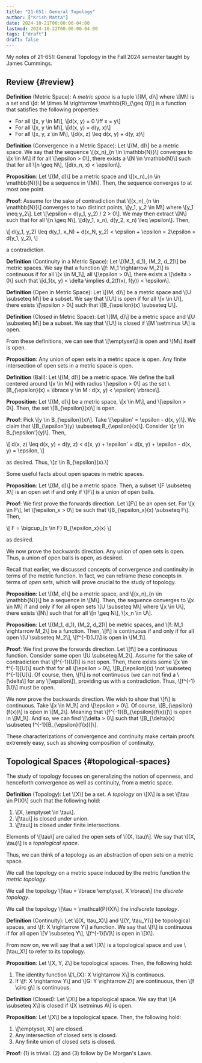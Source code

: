 ```yaml
---
title: "21-651: General Topology"
author: ["Krish Matta"]
date: 2024-10-21T00:00:00-04:00
lastmod: 2024-10-22T00:00:00-04:00
tags: ["draft"]
draft: false
---
```


My notes of 21-651: General Topology in the Fall 2024 semester taught by James Cummings.


## Review {#review}

**Definition** (Metric Space): A _metric space_ is a tuple \\[(M, d)\\] where \\[M\\] is a set and \\[d: M \times M \rightarrow \mathbb{R}\_{\geq 0}\\] is a function that satisfies the following properties:

-   For all \\[x, y \in M\\], \\[d(x, y) = 0 \iff x = y\\]
-   For all \\[x, y \in M\\], \\[d(x, y) = d(y, x)\\]
-   For all \\[x, y, z \in M\\], \\[d(x, z) \leq d(x, y) + d(y, z)\\]

**Definition** (Convergence in a Metric Space): Let \\[(M, d)\\] be a metric space. We say that the sequence \\[(x\_n)\_{n \in \mathbb{N}}\\] converges to \\[x \in M\\] if for all \\[\epsilon > 0\\], there exists a \\[N \in \mathbb{N}\\] such that for all \\[n \geq N\\], \\[d(x\_n, x) < \epsilon\\].

**Proposition**: Let \\[(M, d)\\] be a metric space and \\[(x\_n)\_{n \in \mathbb{N}}\\] be a sequence in \\[M\\]. Then, the sequence converges to at most one point.

**Proof**: Assume for the sake of contradiction that \\[(x\_n)\_{n \in \mathbb{N}}\\] converges to two distinct points, \\[y\_1, y\_2 \in M\\] where \\[y\_1 \neq y\_2\\]. Let \\[\epsilon = d(y\_1, y\_2) / 2 > 0\\]. We may then extract \\[N\\] such that for all \\[n \geq N\\], \\[d(y\_1, x\_n), d(y\_2, x\_n) \leq \epsilon\\]. Then,

\\[
d(y\_1, y\_2) \leq d(y\_1, x\_N) + d(x\_N, y\_2) < \epsilon + \epsilon = 2\epsilon = d(y\_1, y\_2),
\\]

a contradiction.

**Definition** (Continuity in a Metric Space): Let \\[(M\_1, d\_1), (M\_2, d\_2)\\] be metric spaces. We say that a function \\[f: M\_1 \rightarrow M\_2\\] is continuous if for all \\[x \in M\_1\\], all \\[\epsilon > 0\\], there exists a \\[\delta > 0\\] such that \\[d\_1(x, y) < \delta \implies d\_2(f(x), f(y)) < \epsilon\\].

**Definition** (Open in Metric Space): Let \\[(M, d)\\] be a metric space and \\[U \subseteq M\\] be a subset. We say that \\[U\\] is open if for all \\[x \in U\\], there exists \\[\epsilon > 0\\] such that \\[B\_{\epsilon}(x) \subseteq U\\].

**Definition** (Closed in Metric Space): Let \\[(M, d)\\] be a metric space and \\[U \subseteq M\\] be a subset. We say that \\[U\\] is closed if \\[M \setminus U\\] is open.

From these definitions, we can see that \\[\emptyset\\] is open and \\[M\\] itself is open.

**Proposition**: Any union of open sets in a metric space is open. Any finite intersection of open sets in a metric space is open.

**Definition** (Ball): Let \\[(M, d)\\] be a metric space. We define the ball centered around \\[x \in M\\] with radius \\[\epsilon > 0\\] as the set \\[B\_{\epsilon}(x) = \lbrace y \in M : d(x, y) < \epsilon) \rbrace\\].

**Proposition**: Let \\[(M, d)\\] be a metric space, \\[x \in M\\], and \\[\epsilon > 0\\]. Then, the set \\[B\_{\epsilon}(x)\\] is open.

**Proof**: Pick \\[y \in B\_{\epsilon}(x)\\]. Take \\[\epsilon' = \epsilon - d(x, y)\\]. We claim that \\[B\_{\epsilon'}(y) \subseteq B\_{\epsilon}(x)\\]. Consider \\[z \in B\_{\epsilon'}(y)\\]. Then,

\\[
d(x, z) \leq d(x, y) + d(y, z) < d(x, y) + \epsilon' = d(x, y) + \epsilon - d(x, y) = \epsilon,
\\]

as desired. Thus, \\[z \in B\_{\epsilon}(x).\\]

Some useful facts about open spaces in metric spaces.

**Proposition**: Let \\[(M, d)\\] be a metric space. Then, a subset \\[F \subseteq X\\] is an open set if and only if \\[F\\] is a union of open balls.

**Proof**: We first prove the forwards direction. Let \\[F\\] be an open set. For \\[x \in F\\], let \\[\epsilon\_x > 0\\] be such that \\[B\_{\epsilon\_x}(x) \subseteq F\\]. Then,

\\[
F = \bigcup\_{x \in F} B\_{\epsilon\_x}(x)
\\]

as desired.

We now prove the backwards direction. Any union of open sets is open. Thus, a union of open balls is open, as desired.

Recall that earlier, we discussed concepts of convergence and continuity in terms of the metric function. In fact, we can reframe these concepts in terms of _open sets_, which will prove crucial to the study of topology.

**Proposition**: Let \\[(M, d)\\] be a metric space, and \\[(x\_n)\_{n \in \mathbb{N}}\\] be a sequence in \\[M\\]. Then, the sequence converges to \\[x \in M\\] if and only if for all open sets \\[U \subseteq M\\] where \\[x \in U\\], there exists \\[N\\] such that for all \\[n \geq N\\], \\[x\_n \in U\\].

**Proposition**: Let \\[(M\_1, d\_1), (M\_2, d\_2)\\] be metric spaces, and \\[f: M\_1 \rightarrow M\_2\\] be a function. Then, \\[f\\] is continuous if and only if for all open \\[U \subseteq M\_2\\], \\[f^{-1}[U]\\] is open in \\[M\_1\\].

**Proof**: We first prove the forwards direction. Let \\[f\\] be a continuous function. Consider some open \\[U \subseteq M\_2\\]. Assume for the sake of contradiction that \\[f^{-1}[U]\\] is not open. Then, there exists some \\[x \in f^{-1}[U]\\] such that for all \\[\epsilon > 0\\], \\[B\_{\epsilon}(x) \not \subseteq f^{-1}[U]\\]. Of course, then, \\[f\\] is not continuous (we can not find a \\[\delta\\] for any \\[\epsilon\\]), providing us with a contradiction. Thus, \\[f^{-1}[U]\\] must be open.

We now prove the backwards direction. We wish to show that \\[f\\] is continuous. Take \\[x \in M\_1\\] and \\[\epsilon > 0\\]. Of course, \\[B\_{\epsilon}(f(x))\\] is open in \\[M\_2\\]. Meaning that \\[f^{-1}[B\_{\epsilon}(f(x))]\\] is open in \\[M\_1\\]. And so, we can find \\[\delta > 0\\] such that \\[B\_{\delta}(x) \subseteq f^{-1}[B\_{\epsilon}(f(x))]\\].

These characterizations of convergence and continuity make certain proofs extremely easy, such as showing composition of continuity.


## Topological Spaces {#topological-spaces}

The study of topology focuses on generalizing the notion of openness, and henceforth convergence as well as continuity, from a metric space.

**Definition** (Topology): Let \\[X\\] be a set. A _topology_ on \\[X\\] is a set \\[\tau \in P(X)\\] such that the following hold:

1.  \\[X, \emptyset \in \tau\\].
2.  \\[\tau\\] is closed under union.
3.  \\[\tau\\] is closed under finite intersections.

Elements of \\[\tau\\] are called the open sets of \\[(X, \tau)\\]. We say that \\[(X, \tau)\\] is a _topological space_.

Thus, we can think of a topology as an abstraction of open sets on a metric space.

We call the topology on a metric space induced by the metric function the _metric topology_.

We call the topology \\[\tau = \lbrace \emptyset, X \rbrace\\] the _discrete topology_.

We call the topology \\[\tau = \mathcal{P}(X)\\] the _indiscrete topology_.

**Definition** (Continuity): Let \\[(X, \tau\_X)\\] and \\[(Y, \tau\_Y)\\] be topological spaces, and \\[f: X \rightarrow Y\\] a function. We say that \\[f\\] is continuous if for all open \\[V \subseteq Y\\], \\[f^{-1}[V]\\] is open in \\[X\\].

From now on, we will say that a set \\[X\\] is a topological space and use \\[\tau\_X\\] to refer to its topology.

**Proposition**: Let \\[X, Y, Z\\] be topological spaces. Then, the following hold:

1.  The identity function \\[1\_{X}: X \rightarrow X\\] is continuous.
2.  If \\[f: X \rightarrow Y\\] and \\[G: Y \rightarrow Z\\] are continuous, then \\[f \circ g\\] is continuous.

**Definition** (Closed): Let \\[X\\] be a topological space. We say that \\[A \subseteq X\\] is closed if \\[X \setminus A\\] is open.

**Proposition**: Let \\[X\\] be a topological space. Then, the following hold:

1.  \\[\emptyset, X\\] are closed.
2.  Any intersection of closed sets is closed.
3.  Any finite union of closed sets is closed.

**Proof**: (1) is trivial. (2) and (3) follow by De Morgan's Laws.
